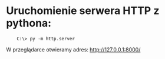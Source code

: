 # Uruchomienie serwera HTTP z pythona:

```
    C:\> py -m http.server
```

W przeglądarce otwieramy adres: http://127.0.0.1:8000/
